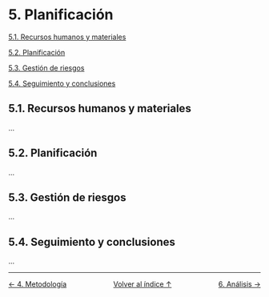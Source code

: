 # 5. Planificación

[5.1. Recursos humanos y materiales](#51-recursos-humanos-y-materiales)

[5.2. Planificación](#52-planificación)

[5.3. Gestión de riesgos](#53-gestión-de-riesgos)

[5.4. Seguimiento y conclusiones](#54-seguimiento-y-conclusiones)

## 5.1. Recursos humanos y materiales

...

## 5.2. Planificación

...

## 5.3. Gestión de riesgos

...

## 5.4. Seguimiento y conclusiones

...

---
<style>
    .contenedor {
        display:flex;
        justify-content: space-between; 
        align-items: center;
    }
</style>
<div class="contenedor">
    <a href="4.metodologia.md">← 4. Metodología</a>
    <a href="indice.md">Volver al índice ↑</a>
    <a href="6.analisis.md">6. Análisis →</a>
</div>